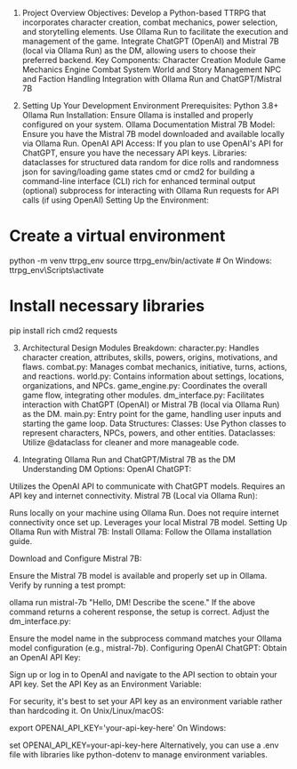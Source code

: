 1. Project Overview
Objectives:
Develop a Python-based TTRPG that incorporates character creation, combat mechanics, power selection, and storytelling elements.
Use Ollama Run to facilitate the execution and management of the game.
Integrate ChatGPT (OpenAI) and Mistral 7B (local via Ollama Run) as the DM, allowing users to choose their preferred backend.
Key Components:
Character Creation Module
Game Mechanics Engine
Combat System
World and Story Management
NPC and Faction Handling
Integration with Ollama Run and ChatGPT/Mistral 7B

2. Setting Up Your Development Environment
Prerequisites:
Python 3.8+
Ollama Run Installation: Ensure Ollama is installed and properly configured on your system. Ollama Documentation
Mistral 7B Model: Ensure you have the Mistral 7B model downloaded and available locally via Ollama Run.
OpenAI API Access: If you plan to use OpenAI's API for ChatGPT, ensure you have the necessary API keys.
Libraries:
dataclasses for structured data
random for dice rolls and randomness
json for saving/loading game states
cmd or cmd2 for building a command-line interface (CLI)
rich for enhanced terminal output (optional)
subprocess for interacting with Ollama Run
requests for API calls (if using OpenAI)
Setting Up the Environment:


# Create a virtual environment
python -m venv ttrpg_env
source ttrpg_env/bin/activate  # On Windows: ttrpg_env\Scripts\activate

# Install necessary libraries
pip install rich cmd2 requests

3. Architectural Design
Modules Breakdown:
character.py: Handles character creation, attributes, skills, powers, origins, motivations, and flaws.
combat.py: Manages combat mechanics, initiative, turns, actions, and reactions.
world.py: Contains information about settings, locations, organizations, and NPCs.
game_engine.py: Coordinates the overall game flow, integrating other modules.
dm_interface.py: Facilitates interaction with ChatGPT (OpenAI) or Mistral 7B (local via Ollama Run) as the DM.
main.py: Entry point for the game, handling user inputs and starting the game loop.
Data Structures:
Classes: Use Python classes to represent characters, NPCs, powers, and other entities.
Dataclasses: Utilize @dataclass for cleaner and more manageable code.

5. Integrating Ollama Run and ChatGPT/Mistral 7B as the DM
Understanding DM Options:
OpenAI ChatGPT:

Utilizes the OpenAI API to communicate with ChatGPT models.
Requires an API key and internet connectivity.
Mistral 7B (Local via Ollama Run):

Runs locally on your machine using Ollama Run.
Does not require internet connectivity once set up.
Leverages your local Mistral 7B model.
Setting Up Ollama Run with Mistral 7B:
Install Ollama: Follow the Ollama installation guide.

Download and Configure Mistral 7B:

Ensure the Mistral 7B model is available and properly set up in Ollama.
Verify by running a test prompt:


ollama run mistral-7b "Hello, DM! Describe the scene."
If the above command returns a coherent response, the setup is correct.
Adjust the dm_interface.py:

Ensure the model name in the subprocess command matches your Ollama model configuration (e.g., mistral-7b).
Configuring OpenAI ChatGPT:
Obtain an OpenAI API Key:

Sign up or log in to OpenAI and navigate to the API section to obtain your API key.
Set the API Key as an Environment Variable:

For security, it's best to set your API key as an environment variable rather than hardcoding it.
On Unix/Linux/macOS:


export OPENAI_API_KEY='your-api-key-here'
On Windows:


set OPENAI_API_KEY=your-api-key-here
Alternatively, you can use a .env file with libraries like python-dotenv to manage environment variables.

